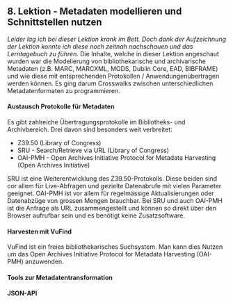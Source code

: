 ## 8. Lektion - Metadaten modellieren und Schnittstellen nutzen

_Leider lag ich bei dieser Lektion krank im Bett. Doch dank der Aufzeichnung der Lektion konnte ich diese noch zeitnah nachschauen und das Lerntagebuch zu führen._
Die Inhalte, welche in dieser Lektion angeschaut wurden war die Modelierung von bibliothekarische und archivarische Metadaten (z.B. MARC, MARCXML, MODS, Dublin Core, EAD, BIBFRAME) und wie diese mit entsprechenden Protokollen / Anwendungenübertragen werden können. Es ging darum Crosswalks zwischen unterschiedlichen Metadatenformaten zu programmieren.

#### Austausch Protokolle für Metadaten
Es gibt zahlreiche Übertragungsprotokolle im Bibliotheks- und Archivbereich. Drei davon sind besonders weit verbreitet:

- Z39.50 (Library of Congress)
- SRU - Search/Retrieve via URL (Library of Congress)
- OAI-PMH - Open Archives Initiative Protocol for Metadata Harvesting (Open Archives Initiative)

SRU ist eine Weiterentwicklung des Z39.50-Protokolls. Diese beiden sind cor allem für Live-Abfragen und gezielte Datenabrufe mit vielen Parameter geeignet. OAI-PMH ist vor allem für regelmässige Aktualisierungen oder Datenabzüge von grossen Mengen brauchbar. Bei SRU und auch OAI-PMH ist die Anfrage als URL zusammengestellt und können so direkt über den Browser aufrufbar sein und es benötigt keine Zusatzsoftware.

#### Harvesten mit VuFind
VuFind ist ein freies bibliothekarisches Suchsystem. Man kann dies Nutzen um das Open Archives Initiative Protocol for Metadata Harvesting (OAI-PMH) anzuwenden.

#### Tools zur Metadatentransformation
#### JSON-API
